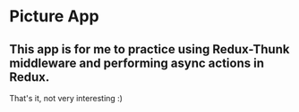 # Picture App

## This app is for me to practice using Redux-Thunk middleware and performing async actions in Redux.

That's it, not very interesting :)
